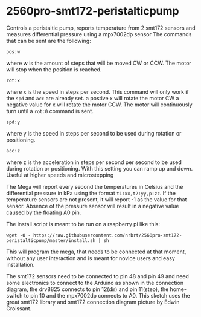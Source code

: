# 2560pro-smt172-peristalticpump
Controls a peristaltic pump, reports temperature from 2 smt172 sensors and measures differential pressure using a mpx7002dp sensor
The commands that can be sent are the following:

`pos:w`

where w is the amount of steps that will be moved CW or CCW. The motor will stop when the position is reached.

`rot:x`

where x is the speed in steps per second. This command will only work if the `spd` and `acc` are already set.
a postive x will rotate the motor CW a negative value for x will rotate the motor CCW. The motor will continuously turn until a `rot:0` command is sent.

`spd:y`

where y is the speed in steps per second to be used during rotation or positioning.

`acc:z`

where z is the acceleration in steps per second per second to be used during rotation or positioning. With this setting you can ramp up and down. Useful at higher speeds and microstepping

The Mega will report every second the temperatures in Celsius and the differential pressure in kPa using the format `t1:xx,t2:yy,p:zz`. If the temperature sensors are not present,
it will report -1 as the value for that sensor. Absence of the pressure sensor will result in a negative value caused by the floating A0 pin.

The install script is meant to be run on a raspberry pi like this:

`wget -O - https://raw.githubusercontent.com/nrbrt/2560pro-smt172-peristalticpump/master/install.sh | sh`

This will program the mega, that needs to be connected at that moment, without any user interaction and is meant for novice users
and easy installation.

The smt172 sensors need to be connected to pin 48 and pin 49 and need some electronics to connect to the Arduino as shown in the connection diagram, the drv8825 connects to pin 12(dir) and pin 11(step), the home-switch to pin 10 and the mpx7002dp connects to A0.
This sketch uses the great smt172 library and smt172 connection diagram picture by Edwin Croissant.
